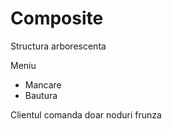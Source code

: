 # Composite

Structura arborescenta

Meniu

- Mancare
- Bautura

Clientul comanda doar noduri frunza